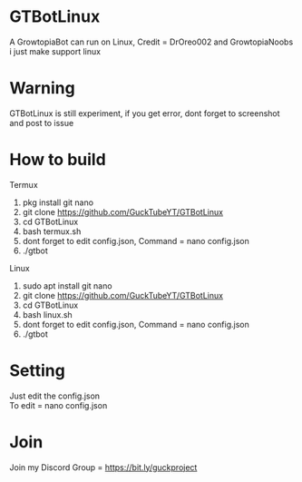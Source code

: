 # GTBotLinux
A GrowtopiaBot can run on Linux, Credit = DrOreo002 and GrowtopiaNoobs<br />
i just make support linux
# Warning
GTBotLinux is still experiment, if you get error, dont forget to screenshot and post to issue<br />
# How to build
<!---
If you use Termux, please use termux.sh<br />
To run = bash termux.sh<br />
If you use Linux, please use linux.sh<br />
To run = bash linux.sh<br />
If you already install dependencies (build-essential)<br />
To compile the source code = bash build.sh-->
Termux<br />
1. pkg install git nano
2. git clone https://github.com/GuckTubeYT/GTBotLinux
3. cd GTBotLinux
4. bash termux.sh
5. dont forget to edit config.json, Command = nano config.json
6. ./gtbot

Linux<br />
1. sudo apt install git nano
2. git clone https://github.com/GuckTubeYT/GTBotLinux
3. cd GTBotLinux
4. bash linux.sh
5. dont forget to edit config.json, Command = nano config.json
6. ./gtbot
# Setting
Just edit the config.json<br />
To edit = nano config.json
# Join
Join my Discord Group = https://bit.ly/guckproject
